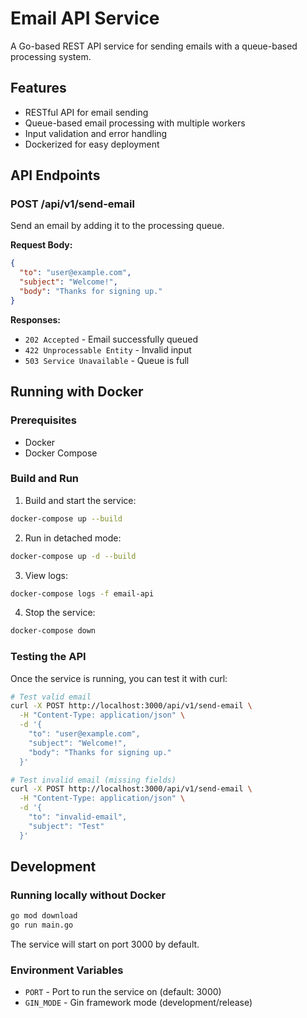 # Email API Service

A Go-based REST API service for sending emails with a queue-based processing system.

## Features

- RESTful API for email sending
- Queue-based email processing with multiple workers
- Input validation and error handling
- Dockerized for easy deployment

## API Endpoints

### POST /api/v1/send-email

Send an email by adding it to the processing queue.

**Request Body:**

```json
{
  "to": "user@example.com",
  "subject": "Welcome!",
  "body": "Thanks for signing up."
}
```

**Responses:**

- `202 Accepted` - Email successfully queued
- `422 Unprocessable Entity` - Invalid input
- `503 Service Unavailable` - Queue is full

## Running with Docker

### Prerequisites

- Docker
- Docker Compose

### Build and Run

1. Build and start the service:

```bash
docker-compose up --build
```

2. Run in detached mode:

```bash
docker-compose up -d --build
```

3. View logs:

```bash
docker-compose logs -f email-api
```

4. Stop the service:

```bash
docker-compose down
```

### Testing the API

Once the service is running, you can test it with curl:

```bash
# Test valid email
curl -X POST http://localhost:3000/api/v1/send-email \
  -H "Content-Type: application/json" \
  -d '{
    "to": "user@example.com",
    "subject": "Welcome!",
    "body": "Thanks for signing up."
  }'

# Test invalid email (missing fields)
curl -X POST http://localhost:3000/api/v1/send-email \
  -H "Content-Type: application/json" \
  -d '{
    "to": "invalid-email",
    "subject": "Test"
  }'
```

## Development

### Running locally without Docker

```bash
go mod download
go run main.go
```

The service will start on port 3000 by default.

### Environment Variables

- `PORT` - Port to run the service on (default: 3000)
- `GIN_MODE` - Gin framework mode (development/release)
